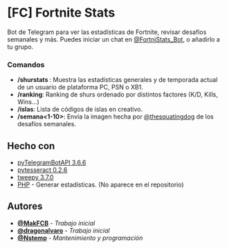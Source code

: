 # [FC] Fortnite Stats

Bot de Telegram para ver las estadísticas de Fortnite, revisar desafíos semanales y más. Puedes iniciar un chat en [@FortniStats_Bot](https://t.me/FortniStats_Bot), o añadirlo a tu grupo.

### Comandos

* **/shurstats <usuario>**: Muestra las estadísticas generales y de temporada actual de un usuario de plataforma PC, PSN o XB1.
* **/ranking**: Ranking de shurs ordenado por distintos factores (K/D, Kills, Wins...)
* **/islas**: Lista de códigos de islas en creativo.
* **/semana<1-10>**: Envía la imagen hecha por [@thesquatingdog](https://twitter.com/thesquatingdog) de los desafíos semanales.

## Hecho con

* [pyTelegramBotAPI 3.6.6](https://github.com/eternnoir/pyTelegramBotAPI)
* [pytesseract 0.2.6](https://github.com/madmaze/pytesseract)
* [tweepy 3.7.0](http://www.tweepy.org/)
* [PHP](http://php.net/) - Generar estadísticas. (No aparece en el repositorio)

## Autores

* **[@MakFCB](https://t.me/MakFCB)** - *Trabajo inicial*
* **[@dragonalvaro](https://t.me/dragonalvaro)** - *Trabajo inicial*
* **[@Nstemp](https://t.me/Nstemp)** - *Mantenimiento y programación*
